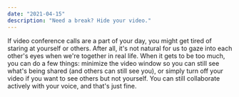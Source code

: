 ```yaml
---
date: "2021-04-15"
description: "Need a break? Hide your video."
---
```


If video conference calls are a part of your day, you might get tired of staring at yourself or others. After all, it's not natural for us to gaze into each other's eyes when we're together in real life. When it gets to be too much, you can do a few things: minimize the video window so you can still see what's being shared (and others can still see you), or simply turn off your video if you want to see others but not yourself. You can still collaborate actively with your voice, and that's just fine.